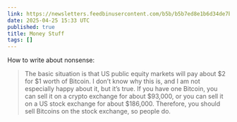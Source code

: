 ```yaml
---
link: https://newsletters.feedbinusercontent.com/b5b/b5b7ed8e1b6d34de7bb3a2b02f7ea1b46055e336.html
date: 2025-04-25 15:33 UTC
published: true
title: Money Stuff
tags: []
---
```


How to write about nonsense:

> The basic situation is that US public equity markets will pay about $2 for $1 worth of Bitcoin. I don’t know why this is, and I am not especially happy about it, but it’s true. If you have one Bitcoin, you can sell it on a crypto exchange for about $93,000, or you can sell it on a US stock exchange for about $186,000. Therefore, you should sell Bitcoins on the stock exchange, so people do.
